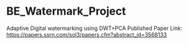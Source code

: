 # BE_Watermark_Project
Adaptive Digital watermarking using DWT+PCA 
Published Paper Link: https://papers.ssrn.com/sol3/papers.cfm?abstract_id=3568133
